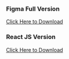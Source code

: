 <!DOCTYPE html>
<html lang="en">
<head>
  <meta charset="UTF-8" />
  <meta name="viewport" content="width=device-width, initial-scale=1.0"/>
  <title>Download Versions</title>
  <link rel="stylesheet" href="style.css" />
</head>
<body>

  <section class="download-section">
    <div class="download-box">
      <div class="download-item">
        <h3>Figma Full Version</h3>
        <a href="https://jstemplate.net/item/figma-portfolio-template" download>Click Here to Download</a>
      </div>
      <div class="download-item">
        <h3>React JS Version</h3>
        <a href="https://jstemplate.net/item/portfo-frontity-personal-portfolio-theme" download>Click Here to Download</a>
      </div>
    </div>
  </section>

</body>
</html>
